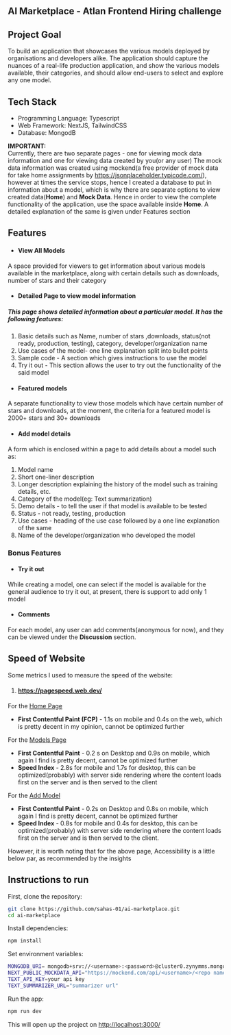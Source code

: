 ## AI Marketplace - Atlan Frontend Hiring challenge 


## Project Goal 
To build an application that showcases the various models deployed by organisations and developers alike. The application should capture the nuances of a real-life production application, and show the various models available, their categories, and should allow end-users to select and explore any one model.

## Tech Stack
- Programming Language: Typescript
- Web Framework: NextJS, TailwindCSS
- Database: MongodB


<b>IMPORTANT:</b> <br />
Currently, there are two separate pages - one for viewing mock data information and one for viewing data created by you(or any user)
The mock data information was created using mockend(a free provider of mock data for take home assignments by https://jsonplaceholder.typicode.com/), however at times the service stops, hence I created a database to put in information about a model, which is why there are separate options to view created data(<b>Home</b>) and <b>Mock Data</b>. Hence in order to view the complete functionality of the application, use the space available inside <b>Home</b>. A detailed explanation of the same is given under Features section

## Features
- #### View All Models
A space provided for viewers to get information about various models available in the marketplace, along with certain details such as downloads, number of stars and their category

- #### Detailed Page to view model information

##### This page shows detailed information about a particular model. It has the following features:
1. Basic details such as Name, number of stars ,downloads, status(not ready, production, testing), category, developer/organization name
2. Use cases of the model- one line explanation split into bullet points
3. Sample code - A section which gives instructions to use the model
4. Try it out - This section allows the user to try out the functionality of the said model

- #### Featured models
A separate functionality to view those models which have certain number of stars and downloads, at the moment, the criteria for a featured model is 2000+ stars and 30+ downloads

- #### Add model details
A form which is enclosed within a page to add details about a model such as:
1. Model name
2. Short one-liner description
3. Longer description explaining the history of the model such as training details, etc.
4. Category of the model(eg: Text summarization)
5. Demo details - to tell the user if that model is available to be tested
6. Status - not ready, testing, production
7. Use cases - heading of the use case followed by a one line explanation of the same
8. Name of the developer/organization who developed the model


### Bonus Features
- #### Try it out
While creating a model, one can select if the model is available for the general audience to try it out, at present, there is support to add only 1 model

- #### Comments
For each model, any user can add comments(anonymous for now), and they can be viewed under the <b>Discussion</b> section. 


## Speed of Website
Some metrics I used to measure the speed of the website:
1. #### https://pagespeed.web.dev/
For the <a href="https://ai-marketplace-atlan-task.vercel.app">Home Page</a>
- <b>First Contentful Paint (FCP)</b> - 1.1s on mobile and 0.4s on the web, which is pretty decent in my opinion, cannot be optimized further

For the <a href="https://ai-marketplace-atlan-task.vercel.app/models">Models Page</a>
- <b>First Contentful Paint</b> - 0.2 s on Desktop and 0.9s on mobile, which again I find is pretty decent, cannot be optimized further
- <b>Speed Index</b> - 2.8s for mobile and 1.7s for desktop, this can be optimized(probably) with server side rendering where the content loads first on the server and is then served to the client

For the <a href="https://ai-marketplace-atlan-task.vercel.app/addmodel">Add Model</a>
- <b>First Contentful Paint</b> - 0.2s on Desktop and 0.8s on mobile, which again I find is pretty decent, cannot be optimized further
- <b>Speed Index</b> - 0.8s for mobile and 0.4s for desktop, this can be optimized(probably) with server side rendering where the content loads first on the server and is then served to the client.

However, it is worth noting that for the above page, Accessibility is a little below par, as recommended by the insights



## Instructions to run

First, clone the repository:
```bash
git clone https://github.com/sahas-01/ai-marketplace.git
cd ai-marketplace
```

Install dependencies:
```bash
npm install
```

Set environment variables:
```bash
MONGODB_URI= mongodb+srv://<username>:<password>@cluster0.zynymms.mongodb.net/
NEXT_PUBLIC_MOCKDATA_API="https://mockend.com/api/<username>/<repo name>/<collection name>"
TEXT_API_KEY=your api key
TEXT_SUMMARIZER_URL="summarizer url"
```

Run the app:
```bash
npm run dev
```

This will open up the project on <a href="">http://localhost:3000/</a>
